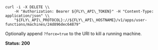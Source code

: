 ```
curl -i -X DELETE \\
    -H "Authorization: Bearer ${FLY\_API\_TOKEN}" -H "Content-Type: application/json" \\
    "${FLY\_API\_PROTOCOL}://${FLY\_API\_HOSTNAME}/v1/apps/user-functions/machines/24d896dec64879" 
```

Optionally append `?force=true` to the URI to kill a running machine.

**Status: 200**
